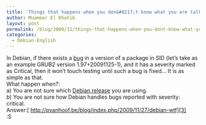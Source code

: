 ```yaml
---
title: 'Things that happens when you don&#8217;t know what you are talking about'
author: Muammar El Khatib
layout: post
permalink: /blog/2009/11/things-that-happens-when-you-dont-know-what-you-are-talking-about/
categories:
  - Debian-English
---
```

In Debian, if there exists a [bug][1] in a version of a package in SID (let&#8217;s take as an example GRUB2 version 1.97+20091125-1), and it has a severity marked as Critical, then it won&#8217;t touch testing until such a bug is fixed&#8230; It is as simple as that.  
What happen when?:  
a) You are not sure which [Debian release][2] you are using.  
b) You are not sure how Debian handles bugs reported with severity: critical.  
Answer:[ http://pvanhoof.be/blog/index.php/2009/11/27/debian-wtf][3]  
:S

 [1]: http://bugs.debian.org/cgi-bin/bugreport.cgi?bug=558042
 [2]: http://www.debian.org/releases/
 [3]: http://pvanhoof.be/blog/index.php/2009/11/27/debian-wtf